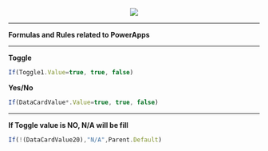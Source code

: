 <p align="center">
<img src="https://user-images.githubusercontent.com/19554935/66256981-bc639e80-e761-11e9-8f6c-03e461718035.png"/>
  </p>
  
  
***
<b>Formulas and Rules related to PowerApps</b>
***
<b>Toggle</b>
```JavaScript
If(Toggle1.Value=true, true, false)
```
<b>Yes/No</b>
```JavaScript
If(DataCardValue*.Value=true, true, false)
```
***
<b>If Toggle value is NO, N/A will be fill</b>
```JavaScript
If(!(DataCardValue20),"N/A",Parent.Default)
```
